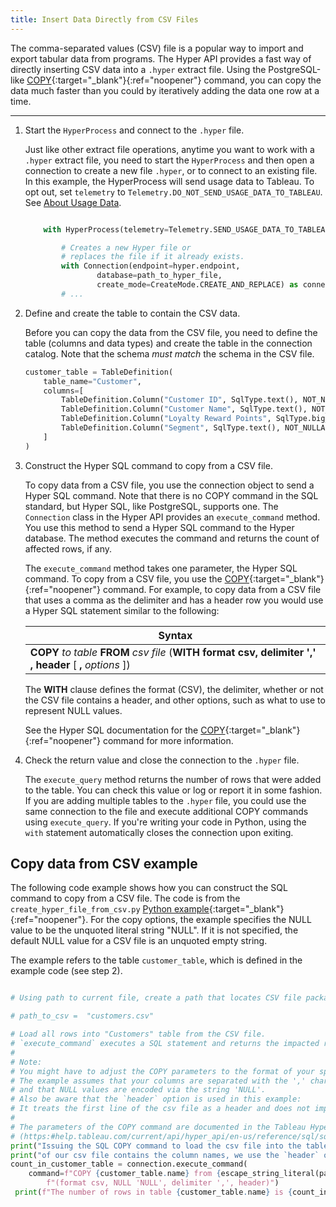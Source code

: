 ```yaml
---
title: Insert Data Directly from CSV Files
---
```


The comma-separated values (CSV) file is a popular way to import and export tabular data from programs. The Hyper API provides a fast way of directly inserting CSV data into a `.hyper` extract file. Using the PostgreSQL-like [COPY](../reference/sql/sql-copy.html){:target="_blank"}{:ref="noopener"} command, you can copy the data much faster than you could by iteratively adding the data one row at a time.


---

1. Start the `HyperProcess` and connect to the `.hyper` file.

    Just like other extract file operations, anytime you want to work with a `.hyper` extract file, you need to start the `HyperProcess` and then open a connection to create a new file `.hyper`, or to connect to an existing file. In this example, the HyperProcess will send usage data to Tableau. To opt out, set `telemetry` to `Telemetry.DO_NOT_SEND_USAGE_DATA_TO_TABLEAU`. See [About Usage Data]({{site.baseurl}}/docs/hyper_api_create_update.html#usage-data).


    ```python

        with HyperProcess(telemetry=Telemetry.SEND_USAGE_DATA_TO_TABLEAU) as hyper:

            # Creates a new Hyper file or
            # replaces the file if it already exists.
            with Connection(endpoint=hyper.endpoint,
                    database=path_to_hyper_file,
                    create_mode=CreateMode.CREATE_AND_REPLACE) as connection:
            # ...
    ```

2. Define and create the table to contain the CSV data.

    Before you can copy the data from the CSV file, you need to define the table (columns and data types) and create the table in the connection catalog. Note that the schema *must match* the schema in the CSV file.

    ```python
    customer_table = TableDefinition(
        table_name="Customer",
        columns=[
            TableDefinition.Column("Customer ID", SqlType.text(), NOT_NULLABLE),
            TableDefinition.Column("Customer Name", SqlType.text(), NOT_NULLABLE),
            TableDefinition.Column("Loyalty Reward Points", SqlType.big_int(), NOT_NULLABLE),
            TableDefinition.Column("Segment", SqlType.text(), NOT_NULLABLE)
        ]
    )

    ```

3. Construct the Hyper SQL command to copy from a CSV file.

    To copy data from a CSV file, you use the connection object to send a Hyper SQL command. Note that there is no COPY command in the SQL standard, but Hyper SQL, like PostgreSQL, supports one. The `Connection` class in the Hyper API provides an `execute_command` method. You use this method to send a Hyper SQL command to the Hyper database. The method executes the command and returns the count of affected rows, if any.

    The `execute_command` method takes one parameter, the Hyper SQL command. To copy from a CSV file, you use the [COPY](../reference/sql/sql-copy.html){:target="_blank"}{:ref="noopener"} command. For example, to copy data from a CSV file that uses a comma as the delimiter and has a header row you would use a Hyper SQL statement similar to the following:

    | Syntax |
    |-----|
    | **COPY** *to table* **FROM**  *csv file* (**WITH** **format csv, delimiter ',' , header** [ **,** *options* ]) |

    The **WITH** clause defines the format (CSV), the delimiter, whether or not the CSV file contains a header, and other options, such as what to use to represent NULL values.

    See the Hyper SQL documentation for the [COPY]({{site.baseurl}}/reference/sql/sql-copy.html){:target="_blank"}{:ref="noopener"} command for more information.

4. Check the return value and close the connection to the `.hyper` file.

    The `execute_query` method returns the number of rows that were added to the table. You can check this value or log or report it in some fashion. If you are adding multiple tables to the `.hyper` file, you could use the same connection to the file and execute additional COPY commands using `execute_query`. If you're writing your code in Python, using the `with` statement automatically closes the connection upon exiting.


## Copy data from CSV example

The following code example shows how you can construct the SQL command to copy from a CSV file. The code is from the `create_hyper_file_from_csv.py` [Python example](https://github.com/tableau/hyper-api-samples/blob/main/Tableau-Supported/Python/create_hyper_file_from_csv.py){:target="_blank"}{:ref="noopener"}. For the copy options, the example specifies the NULL value to be the unquoted literal string "NULL". If it is not specified, the default NULL value for a CSV file is an unquoted empty string.

The example refers to the table `customer_table`, which is defined in the example code (see step 2).


```python

# Using path to current file, create a path that locates CSV file packaged with these examples.

# path_to_csv =  "customers.csv"

# Load all rows into "Customers" table from the CSV file.
# `execute_command` executes a SQL statement and returns the impacted row count.
#
# Note:
# You might have to adjust the COPY parameters to the format of your specific csv file.
# The example assumes that your columns are separated with the ',' character
# and that NULL values are encoded via the string 'NULL'.
# Also be aware that the `header` option is used in this example:
# It treats the first line of the csv file as a header and does not import it.
#
# The parameters of the COPY command are documented in the Tableau Hyper SQL documentation
# (https:#help.tableau.com/current/api/hyper_api/en-us/reference/sql/sql-copy.html).
print("Issuing the SQL COPY command to load the csv file into the table. Since the first line")
print("of our csv file contains the column names, we use the `header` option to skip it.")
count_in_customer_table = connection.execute_command(
    command=f"COPY {customer_table.name} from {escape_string_literal(path_to_csv)} with "
        f"(format csv, NULL 'NULL', delimiter ',', header)")
 print(f"The number of rows in table {customer_table.name} is {count_in_customer_table}.")

```

